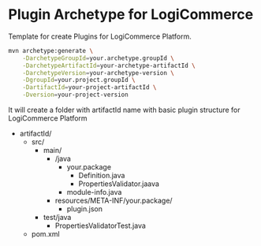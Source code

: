 # Plugin Archetype for LogiCommerce

Template for create Plugins for LogiCommerce Platform.

```sh
mvn archetype:generate \
    -DarchetypeGroupId=your.archetype.groupId \
    -DarchetypeArtifactId=your-archetype-artifactId \
    -DarchetypeVersion=your-archetype-version \
    -DgroupId=your.project.groupId \
    -DartifactId=your-project-artifactId \
    -Dversion=your-project-version
```

It will create a folder with artifactId name with basic plugin structure for LogiCommerce Platform

- artifactId/
  - src/
    - main/
      - /java
        - your.package
          - Definition.java
          - PropertiesValidator.jaava
        - module-info.java
      - resources/META-INF/your.package/
        - plugin.json
    - test/java
      - PropertiesValidatorTest.java
  - pom.xml
